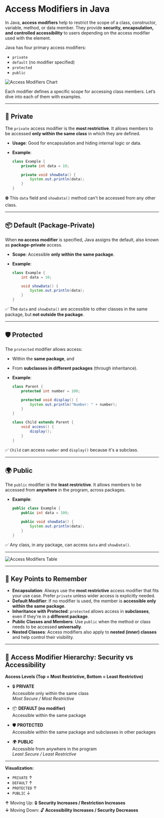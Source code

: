 # Access Modifiers in Java

In Java, **access modifiers** help to restrict the scope of a class, constructor, variable, method, or data member. They provide **security, encapsulation, and controlled accessibility** to users depending on the access modifier used with the element.

Java has four primary access modifiers:

- `private`
- `default` (no modifier specified)
- `protected`
- `public`

![Access Modifiers Chart](https://media.geeksforgeeks.org/wp-content/uploads/20250125155843333777/AM-in-java.jpg)

Each modifier defines a specific scope for accessing class members. Let’s dive into each of them with examples.

---

## 🛑 Private

The `private` access modifier is the **most restrictive**. It allows members to be accessed **only within the same class** in which they are defined.

- **Usage**: Good for encapsulation and hiding internal logic or data.
- **Example**:

  ```java
  class Example {
      private int data = 10;

      private void showData() {
          System.out.println(data);
      }
  }
  ```

⛔ This `data` field and `showData()` method can't be accessed from any other class.

---

## 📦 Default (Package-Private)

When **no access modifier** is specified, Java assigns the default, also known as **package-private** access.

- **Scope**: Accessible **only within the same package**.
- **Example**:

  ```java
  class Example {
      int data = 10;

      void showData() {
          System.out.println(data);
      }
  }
  ```

✅ The `data` and `showData()` are accessible to other classes in the same package, but **not outside the package**.

---

## 🛡️ Protected

The `protected` modifier allows access:

- Within the **same package**, and
- From **subclasses in different packages** (through inheritance).

- **Example**:

  ```java
  class Parent {
      protected int number = 100;

      protected void display() {
          System.out.println("Number: " + number);
      }
  }

  class Child extends Parent {
      void access() {
          display();
      }
  }
  ```

✅ `Child` can access `number` and `display()` because it's a subclass.

---

## 🌍 Public

The `public` modifier is the **least restrictive**. It allows members to be accessed from **anywhere** in the program, across packages.

- **Example**:

  ```java
  public class Example {
      public int data = 100;

      public void showData() {
          System.out.println(data);
      }
  }
  ```

✅ Any class, in any package, can access `data` and `showData()`.

---

![Access Modifiers Table](https://media.geeksforgeeks.org/wp-content/uploads/20250125164613530128/Access-Modifiers-in-Java.png)

---

## 🔑 Key Points to Remember

- **Encapsulation**: Always use the **most restrictive** access modifier that fits your use case. Prefer `private` unless wider access is explicitly needed.
- **Default Modifier**: If no modifier is used, the member is **accessible only within the same package**.
- **Inheritance with Protected**: `protected` allows access in **subclasses**, even if they're in a **different package**.
- **Public Classes and Members**: Use `public` when the method or class needs to be accessed **universally**.
- **Nested Classes**: Access modifiers also apply to **nested (inner) classes** and help control their visibility.

---

## 🔐 Access Modifier Hierarchy: Security vs Accessibility

**Access Levels (Top = Most Restrictive, Bottom = Least Restrictive)**

- 🔒 **PRIVATE**  
  Accessible only within the same class  
  _Most Secure / Most Restrictive_

- 📦 **DEFAULT (no modifier)**  
  Accessible within the same package

- 🛡️ **PROTECTED**  
  Accessible within the same package and subclasses in other packages

- 🌍 **PUBLIC**  
  Accessible from anywhere in the program  
  _Least Secure / Least Restrictive_

---

**Visualization:**

- `PRIVATE` ↑
- `DEFAULT` ↑
- `PROTECTED` ↑
- `PUBLIC` ↓

**↑** Moving Up: 🔒 **Security Increases / Restriction Increases**  
**↓** Moving Down: 🔓 **Accessibility Increases / Security Decreases**
